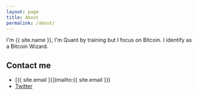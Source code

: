 ```yaml
---
layout: page
title: About
permalink: /about/
---
```


I'm {{ site.name }}, I'm Quant by training but I focus on Bitcoin. I identify as a Bitcoin Wizard.

## Contact me

- [{{ site.email }}](mailto:{{ site.email }})
- [Twitter](https://twitter.com/BitcoinWizard)